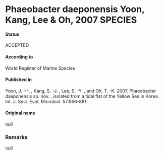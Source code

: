 Phaeobacter daeponensis Yoon, Kang, Lee & Oh, 2007 SPECIES
=======

#### Status
ACCEPTED

#### According to
World Register of Marine Species

#### Published in
Yoon, J. -H. , Kang, S. -J. , Lee, S. -Y. , and Oh, T. -K. 2007. Phaeobacter daeponensis sp. nov. , isolated from a tidal flat of the Yellow Sea in Korea. Int. J. Syst. Evol. Microbiol. 57:856-861.

#### Original name
null

### Remarks
null